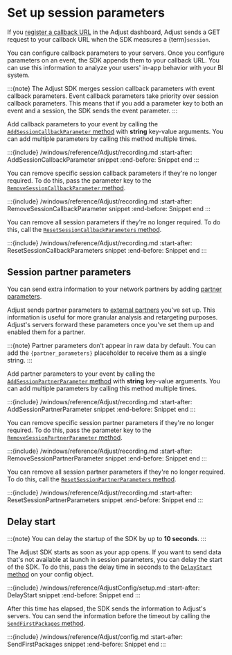 # Set up session parameters

If you [register a callback URL](https://help.adjust.com/en/article/recommended-placeholders-callbacks) in the Adjust dashboard, Adjust sends a GET request to your callback URL when the SDK measures a {term}`session`.

You can configure callback parameters to your servers. Once you configure parameters on an event, the SDK appends them to your callback URL. You can use this information to analyze your users' in-app behavior with your BI system.

:::{note}
The Adjust SDK merges session callback parameters with event callback parameters. Event callback parameters take priority over session callback parameters. This means that if you add a parameter key to both an event and a session, the SDK sends the event parameter.
:::

Add callback parameters to your event by calling the [`AddSessionCallbackParameter` method](#windows-addsessioncallbackparameter-invocation) with **string** key-value arguments. You can add multiple parameters by calling this method multiple times.

:::{include} /windows/reference/Adjust/recording.md
:start-after: AddSessionCallbackParameter snippet
:end-before: Snippet end
:::

You can remove specific session callback parameters if they're no longer required. To do this, pass the parameter key to the [`RemoveSessionCallbackParameter` method](#windows-removesessioncallbackparameter-invocation).

:::{include} /windows/reference/Adjust/recording.md
:start-after: RemoveSessionCallbackParameter snippet
:end-before: Snippet end
:::

You can remove all session parameters if they're no longer required. To do this, call the [`ResetSessionCallbackParameters` method](#windows-resetsessioncallbackparameters-invocation).

:::{include} /windows/reference/Adjust/recording.md
:start-after: ResetSessionCallbackParameters snippet
:end-before: Snippet end
:::

## Session partner parameters

You can send extra information to your network partners by adding [partner parameters](https://help.adjust.com/en/article/advanced-event-setup#receive-custom-data-with-partner-parameters).

Adjust sends partner parameters to [external partners](https://help.adjust.com/en/article/integrated-partners) you've set up. This information is useful for more granular analysis and retargeting purposes. Adjust's servers forward these parameters once you've set them up and enabled them for a partner.

:::{note}
Partner parameters don't appear in raw data by default. You can add the `{partner_parameters}` placeholder to receive them as a single string.
:::

Add partner parameters to your event by calling the [`AddSessionPartnerParameter` method](#windows-addsessionpartnerparameter-invocation) with **string** key-value arguments. You can add multiple parameters by calling this method multiple times.

:::{include} /windows/reference/Adjust/recording.md
:start-after: AddSessionPartnerParameter snippet
:end-before: Snippet end
:::

You can remove specific session partner parameters if they're no longer required. To do this, pass the parameter key to the [`RemoveSessionPartnerParameter` method](#windows-removesessionpartnerparameter-invocation).

:::{include} /windows/reference/Adjust/recording.md
:start-after: RemoveSessionPartnerParameter snippet
:end-before: Snippet end
:::

You can remove all session partner parameters if they're no longer required. To do this, call the [`ResetSessionPartnerParameters` method](#windows-resetsessionpartnerparameters-invocation).

:::{include} /windows/reference/Adjust/recording.md
:start-after: ResetSessionPartnerParameters snippet
:end-before: Snippet end
:::

## Delay start

:::{note}
You can delay the startup of the SDK by up to **10 seconds**.
:::

The Adjust SDK starts as soon as your app opens. If you want to send data that's not available at launch in session parameters, you can delay the start of the SDK. To do this, pass the delay time in seconds to the [`DelayStart` method](#windows-setdelaystart-invocation) on your config object.

:::{include} /windows/reference/AdjustConfig/setup.md
:start-after: DelayStart snippet
:end-before: Snippet end
:::

After this time has elapsed, the SDK sends the information to Adjust's servers. You can send the information before the timeout by calling the [`SendFirstPackages` method](#windows-sendfirstpackages-invocation).

:::{include} /windows/reference/Adjust/config.md
:start-after: SendFirstPackages snippet
:end-before: Snippet end
:::

